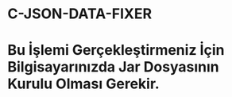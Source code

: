 # C-JSON-DATA-FIXER





# Bu İşlemi Gerçekleştirmeniz İçin Bilgisayarınızda Jar Dosyasının Kurulu Olması Gerekir.
